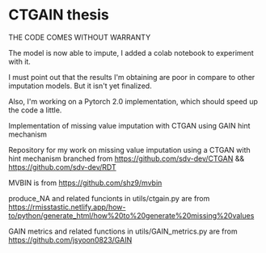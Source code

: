 # CTGAIN thesis 
THE CODE COMES WITHOUT WARRANTY

The model is now able to impute, I added a colab notebook to experiment with it. 

I must point out that the results I'm obtaining are poor in compare to other imputation models. But it isn't yet finalized.

Also, I'm working on a Pytorch 2.0 implementation, which should speed up the code a little.  

Implementation of missing value imputation with CTGAN using GAIN hint mechanism 

Repository for my work on missing value imputation using a CTGAN with hint mechanism
branched from https://github.com/sdv-dev/CTGAN && https://github.com/sdv-dev/RDT

MVBIN is from https://github.com/shz9/mvbin

produce_NA and related funcionts in utils/ctgain.py are from https://rmisstastic.netlify.app/how-to/python/generate_html/how%20to%20generate%20missing%20values 

GAIN metrics and related functions in utils/GAIN_metrics.py are from https://github.com/jsyoon0823/GAIN

